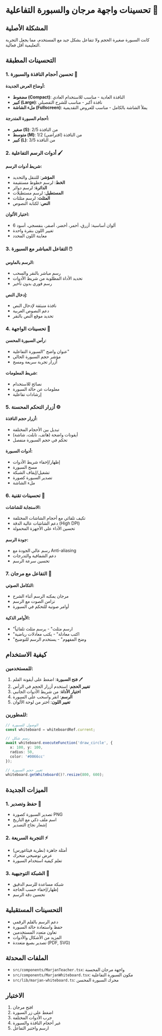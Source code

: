 # تحسينات واجهة مرجان والسبورة التفاعلية 🎨

## المشكلة الأصلية
كانت السبورة صغيرة الحجم ولا تتفاعل بشكل جيد مع المستخدم، مما يجعل التجربة التعليمية أقل فعالية.

## التحسينات المطبقة

### 1. تحسين أحجام النافذة والسبورة 📏

#### **أوضاع العرض الجديدة:**
- **مضغوط (Compact)**: النافذة العادية - مناسب للاستخدام العادي
- **كبير (Large)**: نافذة أكبر - مناسب للشرح التفصيلي
- **ملء الشاشة (Fullscreen)**: يملأ الشاشة بالكامل - مناسب للعروض التقديمية

#### **أحجام السبورة المتدرجة:**
- **صغير (S)**: 2/5 من النافذة
- **متوسط (M)**: 1/2 من النافذة (افتراضي)
- **كبير (L)**: 3/5 من النافذة

### 2. أدوات الرسم التفاعلية 🖌️

#### **شريط أدوات الرسم:**
- **المؤشر**: للتنقل والتحديد
- **الخط**: لرسم خطوط مستقيمة
- **الدائرة**: لرسم دوائر
- **المستطيل**: لرسم مستطيلات
- **المثلث**: لرسم مثلثات
- **النص**: لكتابة النصوص

#### **اختيار الألوان:**
- 6 ألوان أساسية: أزرق، أحمر، أخضر، أصفر، بنفسجي، أسود
- تغيير اللون بنقرة واحدة
- معاينة اللون المحدد

### 3. التفاعل المباشر مع السبورة 🖱️

#### **الرسم بالماوس:**
- رسم مباشر بالنقر والسحب
- تحديد الأداة المطلوبة من شريط الأدوات
- رسم فوري بدون تأخير

#### **إدخال النص:**
- نافذة منبثقة لإدخال النص
- دعم النصوص العربية
- تحديد موقع النص بالنقر

### 4. تحسينات الواجهة 🎯

#### **رأس السبورة المحسن:**
- عنوان واضح "السبورة التفاعلية"
- مؤشر حجم السبورة الحالي
- أزرار تجربة سريعة ومسح

#### **شريط المعلومات:**
- نصائح للاستخدام
- معلومات عن حالة السبورة
- إرشادات تفاعلية

### 5. أزرار التحكم المحسنة ⚙️

#### **أزرار حجم النافذة:**
- تبديل بين الأحجام المختلفة
- أيقونات واضحة (هاتف، تابلت، شاشة)
- تحكم في حجم السبورة منفصل

#### **أدوات السبورة:**
- إظهار/إخفاء شريط الأدوات
- مسح السبورة
- تشغيل/إيقاف الشبكة
- تصدير السبورة كصورة
- ملء الشاشة

### 6. تحسينات تقنية 🔧

#### **الاستجابة للشاشات:**
- تكيف تلقائي مع أحجام الشاشات المختلفة
- دعم الشاشات عالية الدقة (High DPI)
- تحسين الأداء على الأجهزة المحمولة

#### **جودة الرسم:**
- رسم عالي الجودة مع Anti-aliasing
- دعم الشفافية والتدرجات
- تحسين سرعة الرسم

### 7. التفاعل مع مرجان 🤖

#### **التكامل الصوتي:**
- مرجان يمكنه الرسم أثناء الشرح
- تزامن الصوت مع الرسم
- أوامر صوتية للتحكم في السبورة

#### **الأوامر الذكية:**
- "ارسم مثلث" - يرسم مثلث تلقائياً
- "اكتب معادلة" - يكتب معادلات رياضية
- "وضح المفهوم" - يستخدم الرسم للتوضيح

## كيفية الاستخدام

### للمستخدمين:
1. **فتح السبورة**: اضغط على أيقونة القلم 🖊️
2. **تغيير الحجم**: استخدم أزرار الحجم في الرأس
3. **اختيار الأداة**: من شريط الأدوات الجانبي
4. **الرسم**: انقر واسحب على السبورة
5. **تغيير اللون**: اختر من لوحة الألوان

### للمطورين:
```typescript
// الوصول للسبورة
const whiteboard = whiteboardRef.current;

// رسم شكل
await whiteboard.executeFunction('draw_circle', {
  x: 100, y: 100,
  radius: 50,
  color: '#0066cc'
});

// تغيير حجم السبورة
whiteboard.getWhiteboard()?.resize(800, 600);
```

## الميزات الجديدة

### 1. حفظ وتصدير 💾
- تصدير السبورة كصورة PNG
- اسم ملف ذكي مع التاريخ
- إشعار نجاح التصدير

### 2. التجربة السريعة ⚡
- أمثلة جاهزة (نظرية فيثاغورس)
- عرض توضيحي متحرك
- تعلم كيفية استخدام السبورة

### 3. الشبكة التوجيهية 📐
- شبكة مساعدة للرسم الدقيق
- إظهار/إخفاء حسب الحاجة
- تحسين دقة الرسم

## التحسينات المستقبلية
- دعم الرسم بالقلم الرقمي
- حفظ واستعادة حالة السبورة
- تعاون متعدد المستخدمين
- المزيد من الأشكال والأدوات
- تصدير بصيغ متعددة (PDF, SVG)

## الملفات المحدثة
- `src/components/MarjanTeacher.tsx`: واجهة مرجان المحسنة
- `src/components/MarjanWhiteboard.tsx`: مكون السبورة التفاعلية
- `src/lib/marjan-whiteboard.ts`: محرك السبورة المحسن

## الاختبار
1. افتح مرجان
2. اضغط على زر السبورة
3. جرب الأدوات المختلفة
4. غير أحجام النافذة والسبورة
5. ارسم واختبر التفاعل
